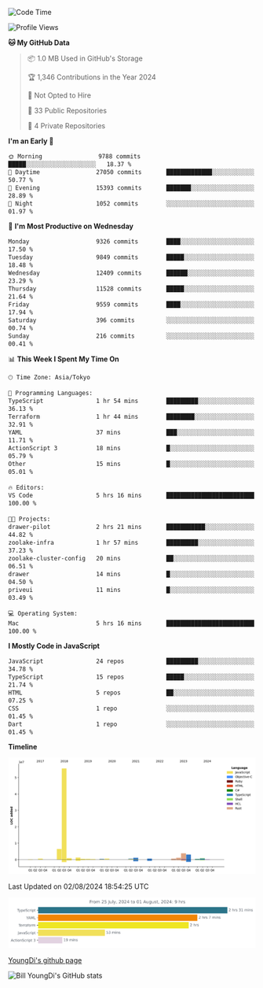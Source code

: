 <!--START_SECTION:waka-->
![Code Time](http://img.shields.io/badge/Code%20Time-829%20hrs-blue)

![Profile Views](http://img.shields.io/badge/Profile%20Views-0-blue)

**🐱 My GitHub Data** 

> 📦 1.0 MB Used in GitHub's Storage 
 > 
> 🏆 1,346 Contributions in the Year 2024
 > 
> 🚫 Not Opted to Hire
 > 
> 📜 33 Public Repositories 
 > 
> 🔑 4 Private Repositories 
 > 
**I'm an Early 🐤** 

```text
🌞 Morning                9788 commits        █████░░░░░░░░░░░░░░░░░░░░   18.37 % 
🌆 Daytime                27050 commits       █████████████░░░░░░░░░░░░   50.77 % 
🌃 Evening                15393 commits       ███████░░░░░░░░░░░░░░░░░░   28.89 % 
🌙 Night                  1052 commits        ░░░░░░░░░░░░░░░░░░░░░░░░░   01.97 % 
```
📅 **I'm Most Productive on Wednesday** 

```text
Monday                   9326 commits        ████░░░░░░░░░░░░░░░░░░░░░   17.50 % 
Tuesday                  9849 commits        █████░░░░░░░░░░░░░░░░░░░░   18.48 % 
Wednesday                12409 commits       ██████░░░░░░░░░░░░░░░░░░░   23.29 % 
Thursday                 11528 commits       █████░░░░░░░░░░░░░░░░░░░░   21.64 % 
Friday                   9559 commits        ████░░░░░░░░░░░░░░░░░░░░░   17.94 % 
Saturday                 396 commits         ░░░░░░░░░░░░░░░░░░░░░░░░░   00.74 % 
Sunday                   216 commits         ░░░░░░░░░░░░░░░░░░░░░░░░░   00.41 % 
```


📊 **This Week I Spent My Time On** 

```text
🕑︎ Time Zone: Asia/Tokyo

💬 Programming Languages: 
TypeScript               1 hr 54 mins        █████████░░░░░░░░░░░░░░░░   36.13 % 
Terraform                1 hr 44 mins        ████████░░░░░░░░░░░░░░░░░   32.91 % 
YAML                     37 mins             ███░░░░░░░░░░░░░░░░░░░░░░   11.71 % 
ActionScript 3           18 mins             █░░░░░░░░░░░░░░░░░░░░░░░░   05.79 % 
Other                    15 mins             █░░░░░░░░░░░░░░░░░░░░░░░░   05.01 % 

🔥 Editors: 
VS Code                  5 hrs 16 mins       █████████████████████████   100.00 % 

🐱‍💻 Projects: 
drawer-pilot             2 hrs 21 mins       ███████████░░░░░░░░░░░░░░   44.82 % 
zoolake-infra            1 hr 57 mins        █████████░░░░░░░░░░░░░░░░   37.23 % 
zoolake-cluster-config   20 mins             ██░░░░░░░░░░░░░░░░░░░░░░░   06.51 % 
drawer                   14 mins             █░░░░░░░░░░░░░░░░░░░░░░░░   04.50 % 
priveui                  11 mins             █░░░░░░░░░░░░░░░░░░░░░░░░   03.49 % 

💻 Operating System: 
Mac                      5 hrs 16 mins       █████████████████████████   100.00 % 
```

**I Mostly Code in JavaScript** 

```text
JavaScript               24 repos            █████████░░░░░░░░░░░░░░░░   34.78 % 
TypeScript               15 repos            █████░░░░░░░░░░░░░░░░░░░░   21.74 % 
HTML                     5 repos             ██░░░░░░░░░░░░░░░░░░░░░░░   07.25 % 
CSS                      1 repo              ░░░░░░░░░░░░░░░░░░░░░░░░░   01.45 % 
Dart                     1 repo              ░░░░░░░░░░░░░░░░░░░░░░░░░   01.45 % 
```



**Timeline**

![Lines of Code chart](https://raw.githubusercontent.com/Youngdi/Youngdi/master/assets/bar_graph.png)


 Last Updated on 02/08/2024 18:54:25 UTC
<!--END_SECTION:waka-->

![wakatime](./images/stat.svg)

[YoungDi's github page](https://youngdi.github.io)

![Bill YoungDi's GitHub stats](https://github-readme-stats.vercel.app/api?username=youngdi&count_private=true&show_icons=true)
